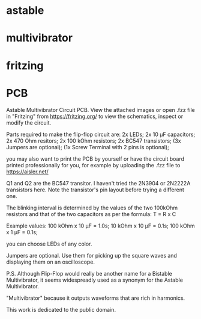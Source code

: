 # astable
# multivibrator
# fritzing 
# PCB


Astable Multivibrator Circuit PCB.
View the attached images or 
open .fzz file in "Fritzing" from https://fritzing.org/ to view the schematics, inspect or modify the circuit.

Parts required to make the flip-flop circuit are:
2x LEDs;
2x 10 μF capacitors;
2x 470 Ohm resitors;
2x 100 kOhm resistors;
2x BC547 transistors;
(3x Jumpers are optional);
(1x Screw Terminal with 2 pins is optional);

you may also want to print the PCB by yourself or have the circuit board printed professionally for you, 
for example by uploading the .fzz file to https://aisler.net/

Q1 and Q2 are the BC547 transitor.
I haven't tried the 2N3904 or 2N2222A transistors here. 
Note the transistor's pin layout before trying a different one.

The blinking interval is determined by the values of the two 100kOhm resistors and that of the two capacitors as per the formula: T = R x C

Example values:
100 kOhm x 10 μF = 1.0s;
 10 kOhm x 10 μF = 0.1s;
100 kOhm x  1 μF = 0.1s;

you can choose LEDs of any color.

Jumpers are optional. Use them for picking up the square waves and displaying them on an oscilloscope.

P.S.
Although Flip-Flop would really be another name for a Bistable Multivibrator, it seems widespreadly used as a synonym for the Astable Multivibrator.

"Multivibrator" because it outputs waveforms that are rich in harmonics.

This work is dedicated to the public domain. 




